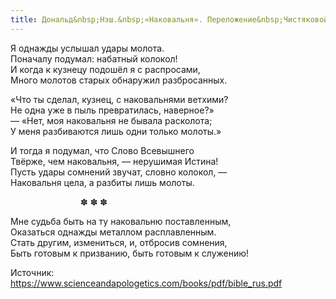 ```yaml
---
title: Дональд&nbsp;Нэш.&nbsp;«Наковальня». Переложение&nbsp;Чистяковой&nbsp;Татьяны.
---
```


Я однажды услышал удары молота.  
Поначалу подумал: набатный колокол!  
И когда к кузнецу подошёл я с распросами,  
Много молотов старых обнаружил разбросанных.

«Что ты сделал, кузнец, с наковальнями ветхими?  
Не одна уже в пыль превратилась, наверное?»  
— «Нет, моя наковальня не бывала расколота;  
У меня разбиваются лишь одни только молоты.»

И тогда я подумал, что Слово Всевышнего  
Твёрже, чем наковальня, — нерушимая Истина!  
Пусть удары сомнений звучат, словно колокол, —  
Наковальня цела, а разбиты лишь молоты.

<p style="padding-left: 8em">✽ ✽ ✽</p>

Мне судьба быть на ту наковальню поставленным,  
Оказаться однажды металлом расплавленным.  
Стать другим, измениться, и, отбросив сомнения,  
Быть готовым к призванию, быть готовым к служению!

Источник: <https://www.scienceandapologetics.com/books/pdf/bible_rus.pdf>

